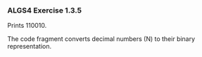### ALGS4 Exercise 1.3.5

Prints 110010.

The code fragment converts decimal numbers (N) to their binary representation.